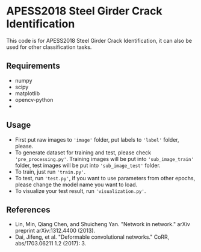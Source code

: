 # APESS2018 Steel Girder Crack Identification
This code is for APESS2018 Steel Girder Crack Identification, it can also be used for other classification tasks.

## Requirements
* numpy
* scipy
* matplotlib
* opencv-python
*
## Usage
* First put raw images to `'image'` folder, put labels to `'label'` folder, please.
* To generate dataset for training and test, please check `'pre_processing.py'`. Training images will be put into `'sub_image_train'` folder, test images will be put into `'sub_image_test'` folder.
* To train, just run `'train.py'`.
* To test, run `'test.py'`, if you want to use parameters from other epochs, please change the model name you want to load.
* To visualize your test result, run `'visualization.py'`.

## References
* Lin, Min, Qiang Chen, and Shuicheng Yan. "Network in network." arXiv preprint arXiv:1312.4400 (2013).
* Dai, Jifeng, et al. "Deformable convolutional networks." CoRR, abs/1703.06211 1.2 (2017): 3.

